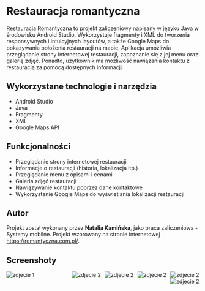# Restauracja romantyczna

Restauracja Romantyczna to projekt zaliczeniowy napisany w języku Java w środowisku Android Studio. Wykorzystuje fragmenty i XML do tworzenia responsywnych i intuicyjnych layoutów, a także Google Maps do pokazywania położenia restauracji na mapie. Aplikacja umożliwia przeglądanie strony internetowej restauracji, zapoznanie się z jej menu oraz galerią zdjęć. Ponadto, użytkownik ma możliwość nawiązania kontaktu z restauracją za pomocą dostępnych informacji.

## Wykorzystane technologie i narzędzia
- Android Studio
- Java
- Fragmenty
- XML
- Google Maps API

## Funkcjonalności
- Przeglądanie strony internetowej restauracji
- Informacje o restauracji (historia, lokalizacja itp.)
- Przeglądanie menu z opisami i cenami
- Galeria zdjęć restauracji
- Nawiązywanie kontaktu poprzez dane kontaktowe
- Wykorzystanie Google Maps do wyświetlania lokalizacji restauracji


## Autor
Projekt został wykonany przez **Natalia Kamińska**, jako praca zaliczeniowa - Systemy mobilne. Projekt wzorowany na stronie internetowej https://romantyczna.com.pl/.

## Screenshoty

<p align="center">
  <img src="app/screenshots/image1.png" alt="zdjecie 1" style="float:left; margin-right:10px;">
  <img src="app/screenshots/image2.png" alt="zdjecie 2" style="float:right; margin-left:10px;">
  <img src="app/screenshots/image3.png" alt="zdjecie 2" style="float:right; margin-left:10px;">
  <img src="app/screenshots/image4.png" alt="zdjecie 2" style="float:right; margin-left:10px;">
  <img src="app/screenshots/image6.png" alt="zdjecie 2" style="float:right; margin-left:10px;">
  <img src="app/screenshots/image5.png" alt="zdjecie 2" style="float:right; margin-left:10px;">
</p>


